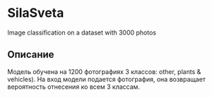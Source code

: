 # SilaSveta
Image classification on a dataset with 3000 photos

## Описание
Модель обучена на 1200 фотографиях 3 классов: other, plants & vehicles). 
На вход модели подается фотография, она возвращает вероятность отнесения ко всем 3 классам. 
